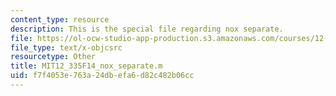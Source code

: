 ```yaml
---
content_type: resource
description: This is the special file regarding nox separate.
file: https://ol-ocw-studio-app-production.s3.amazonaws.com/courses/12-335-experimental-atmospheric-chemistry-fall-2014/f7f4053e763a24dbefa6d82c482b06cc_MIT12_335F14_nox_separate.m
file_type: text/x-objcsrc
resourcetype: Other
title: MIT12_335F14_nox_separate.m
uid: f7f4053e-763a-24db-efa6-d82c482b06cc
---
```

